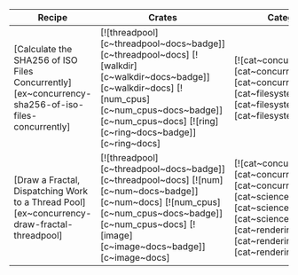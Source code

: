 | Recipe | Crates | Categories |
|--------|--------|------------|
| [Calculate the SHA256 of ISO Files Concurrently][ex~concurrency-sha256-of-iso-files-concurrently] | [![threadpool][c~threadpool~docs~badge]][c~threadpool~docs] [![walkdir][c~walkdir~docs~badge]][c~walkdir~docs] [![num_cpus][c~num_cpus~docs~badge]][c~num_cpus~docs] [![ring][c~ring~docs~badge]][c~ring~docs] | [![cat~concurrency][cat~concurrency~badge]][cat~concurrency] [![cat~filesystem][cat~filesystem~badge]][cat~filesystem] |
| [Draw a Fractal, Dispatching Work to a Thread Pool][ex~concurrency-draw-fractal-threadpool] | [![threadpool][c~threadpool~docs~badge]][c~threadpool~docs] [![num][c~num~docs~badge]][c~num~docs] [![num_cpus][c~num_cpus~docs~badge]][c~num_cpus~docs] [![image][c~image~docs~badge]][c~image~docs] | [![cat~concurrency][cat~concurrency~badge]][cat~concurrency] [![cat~science][cat~science~badge]][cat~science] [![cat~rendering][cat~rendering~badge]][cat~rendering] |
